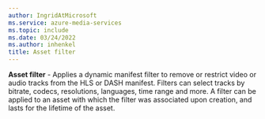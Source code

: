 ```yaml
---
author: IngridAtMicrosoft
ms.service: azure-media-services
ms.topic: include
ms.date: 03/24/2022
ms.author: inhenkel
title: Asset filter
---
```


**Asset filter** - Applies a dynamic manifest filter to remove or restrict video or audio tracks from the HLS or DASH manifest. Filters can select tracks by bitrate, codecs, resolutions, languages, time range and more. A filter can be applied to an asset with which the filter was associated upon creation, and lasts for the lifetime of the asset.
